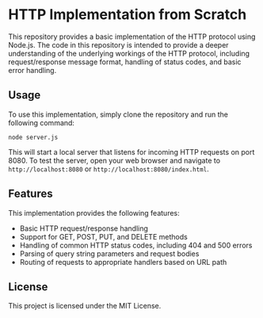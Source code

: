 # HTTP Implementation from Scratch

This repository provides a basic implementation of the HTTP protocol using Node.js. The code in this repository is intended to provide a deeper understanding of the underlying workings of the HTTP protocol, including request/response message format, handling of status codes, and basic error handling.

## Usage

To use this implementation, simply clone the repository and run the following command:

`node server.js`

This will start a local server that listens for incoming HTTP requests on port 8080. To test the server, open your web browser and navigate to `http://localhost:8080` or `http://localhost:8080/index.html`.

## Features

This implementation provides the following features:

- Basic HTTP request/response handling
- Support for GET, POST, PUT, and DELETE methods
- Handling of common HTTP status codes, including 404 and 500 errors
- Parsing of query string parameters and request bodies
- Routing of requests to appropriate handlers based on URL path

## License

This project is licensed under the MIT License.

